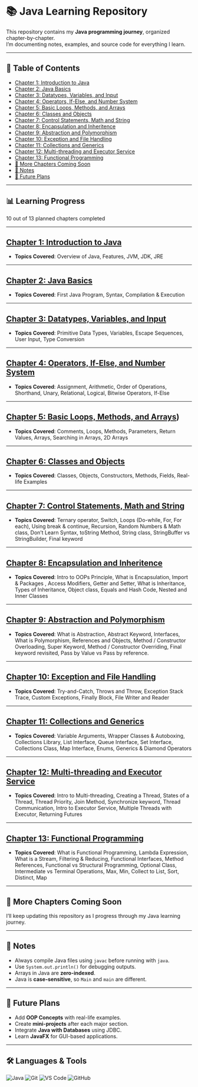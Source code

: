 # 📚 Java Learning Repository

This repository contains my **Java programming journey**, organized chapter-by-chapter.  
I’m documenting notes, examples, and source code for everything I learn.

---

## 📑 Table of Contents
- [Chapter 1: Introduction to Java](#chapter-1-introduction-to-java)
- [Chapter 2: Java Basics](#chapter-2-java-basics)
- [Chapter 3: Datatypes, Variables, and Input](#chapter-3-datatypes-variables-and-input)
- [Chapter 4: Operators, If-Else, and Number System](#chapter-4-operators-if-else-and-number-system)
- [Chapter 5: Basic Loops, Methods, and Arrays](#chapter-5-basic-loops-methods-and-arrays)
- [Chapter 6: Classes and Objects](#chapter-6-classes-and-objects)
- [Chapter 7: Control Statements, Math and String](#chapter-7-control-statements-math-and-string)
- [Chapter 8: Encapsulation and Inheritence](#chapter-8-encapsulation-and-inheritence)
- [Chapter 9: Abstraction and Polymorphism](#chapter-9-abstraction-and-polymorphism)
- [Chapter 10: Exception and File Handling](#chapter-10-exception-and-file-handling)
- [Chapter 11: Collections and Generics](#chapter-11-collections-and-generics)
- [Chapter 12: Multi-threading and Executor Service](#chapter-12-multi-threading-and-executor-service)
- [Chapter 13: Functional Programming](#chapter-13-functional-programming)
- [📌 More Chapters Coming Soon](#-more-chapters-coming-soon)
- [📝 Notes](#-notes)
- [🎯 Future Plans](#-future-plans)

---

## 📊 Learning Progress  
10 out of 13 planned chapters completed

---

## [Chapter 1: Introduction to Java](./Chapter01(Introduction%20to%20Java)/)
- **Topics Covered**: Overview of Java, Features, JVM, JDK, JRE

---

## [Chapter 2: Java Basics](./Chapter02(Java%20Basics)/)
- **Topics Covered**: First Java Program, Syntax, Compilation & Execution

---

## [Chapter 3: Datatypes, Variables, and Input](./Chapter03(Datatypes,%20Variables%20and%20Input)/)
- **Topics Covered**: Primitive Data Types, Variables, Escape Sequences, User Input, Type Conversion

---

## [Chapter 4: Operators, If-Else, and Number System](./Chapter04(Operators,%20If-else%20and%20Number%20System)/)
- **Topics Covered**: Assignment, Arithmetic, Order of Operations, Shorthand, Unary, Relational, Logical, Bitwise Operators, If-Else

---

## [Chapter 5: Basic Loops, Methods, and Arrays](./Chapter05(Basic%20Loops,%20Methods,%20and%20Arrays)/))
- **Topics Covered**: Comments, Loops, Methods, Parameters, Return Values, Arrays, Searching in Arrays, 2D Arrays

---

## [Chapter 6: Classes and Objects](./Chapter06(Classes%20and%20Objects)/)
- **Topics Covered**: Classes, Objects, Constructors, Methods, Fields, Real-life Examples

---

## [Chapter 7: Control Statements, Math and String](./Chapter07\(Control%20Statements,%20Math%20and%20String\)\)/)
- **Topics Covered**: Ternary operator, Switch, Loops (Do-while, For, For each), Using break & continue, Recursion, Random Numbers & Math class, Don’t Learn Syntax, toString Method, String class, StringBuffer vs StringBuilder, Final keyword

---

## [Chapter 8: Encapsulation and Inheritence](./Chapter08(Encapsulation%20and%20Inheritence)/)
- **Topics Covered**: Intro to OOPs Principle, What is Encapsulation, Import & Packages , Access Modifiers, Getter and Setter, What is Inheritance, Types of Inheritance, Object class, Equals and Hash Code, Nested and Inner Classes

---

## [Chapter 9: Abstraction and Polymorphism](./Chapter09(Abstraction%20and%20Polymorphism)/)
- **Topics Covered**: What is Abstraction, Abstract Keyword, Interfaces, What is Polymorphism, References and Objects, Method / Constructor Overloading, Super Keyword, Method / Constructor Overriding, Final keyword revisited, Pass by Value vs Pass by reference.

---

## [Chapter 10: Exception and File Handling](./Chapter10(Exception%20and%20File%20Handling)/)
- **Topics Covered**: Try-and-Catch, Throws and Throw, Exception Stack Trace, Custom Exceptions, Finally Block, File Writer and Reader

---

## [Chapter 11: Collections and Generics](./Chapter11(Collections%20and%20Generics)/)
- **Topics Covered**: Variable Arguments, Wrapper Classes & Autoboxing, Collections Library, List Interface, Queue Interface, Set Interface, Collections Class, Map Interface, Enums, Generics & Diamond Operators

---

## [Chapter 12: Multi-threading and Executor Service](./Chapter12(Multi-threading%20and%20Executor%20Service)/)
- **Topics Covered**: Intro to Multi-threading, Creating a Thread, States of a Thread, Thread Priority, Join Method, Synchronize keyword, Thread Communication, Intro to Executor Service, Multiple Threads with Executor, Returning Futures


---

## [Chapter 13: Functional Programming](./Chapter13(Functional%20Programming)/)
- **Topics Covered**: What is Functional Programming, Lambda Expression, What is a Stream, Filtering & Reducing, Functional Interfaces, Method References, Functional vs Structural Programming, Optional Class, Intermediate vs Terminal Operations, Max, Min, Collect to List, Sort, Distinct, Map

---

## 📌 More Chapters Coming Soon
I’ll keep updating this repository as I progress through my Java learning journey.

---

## 📝 Notes
- Always compile Java files using `javac` before running with `java`.
- Use `System.out.println()` for debugging outputs.
- Arrays in Java are **zero-indexed**.
- Java is **case-sensitive**, so `Main` and `main` are different.

---

## 🎯 Future Plans
- Add **OOP Concepts** with real-life examples.
- Create **mini-projects** after each major section.
- Integrate **Java with Databases** using JDBC.
- Learn **JavaFX** for GUI-based applications.

---

## 🛠️ Languages & Tools
![Java](https://img.shields.io/badge/Java-ED8B00?style=for-the-badge&logo=openjdk&logoColor=white) 
![Git](https://img.shields.io/badge/Git-F05032?style=for-the-badge&logo=git&logoColor=white) 
![VS Code](https://img.shields.io/badge/VSCode-0078d7?style=for-the-badge&logo=visualstudiocode&logoColor=white) 
![GitHub](https://img.shields.io/badge/GitHub-181717?style=for-the-badge&logo=github&logoColor=white)
